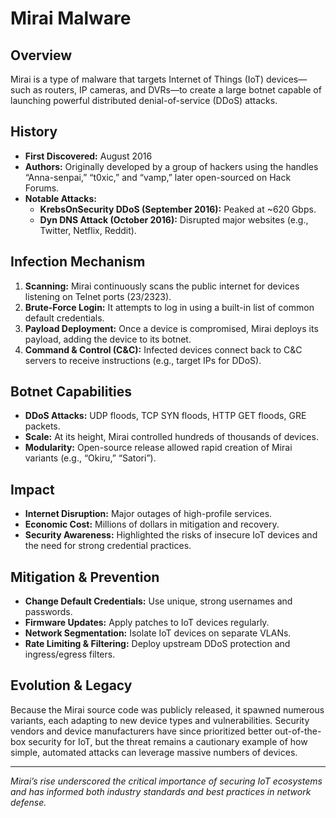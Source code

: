 # Mirai Malware

## Overview
Mirai is a type of malware that targets Internet of Things (IoT) devices—such as routers, IP cameras, and DVRs—to create a large botnet capable of launching powerful distributed denial-of-service (DDoS) attacks.

## History
- **First Discovered:** August 2016  
- **Authors:** Originally developed by a group of hackers using the handles “Anna-senpai,” “t0xic,” and “vamp,” later open-sourced on Hack Forums.  
- **Notable Attacks:**  
  - **KrebsOnSecurity DDoS (September 2016):** Peaked at ~620 Gbps.  
  - **Dyn DNS Attack (October 2016):** Disrupted major websites (e.g., Twitter, Netflix, Reddit).

## Infection Mechanism
1. **Scanning:** Mirai continuously scans the public internet for devices listening on Telnet ports (23/2323).
2. **Brute-Force Login:** It attempts to log in using a built-in list of common default credentials.
3. **Payload Deployment:** Once a device is compromised, Mirai deploys its payload, adding the device to its botnet.
4. **Command & Control (C&C):** Infected devices connect back to C&C servers to receive instructions (e.g., target IPs for DDoS).

## Botnet Capabilities
- **DDoS Attacks:** UDP floods, TCP SYN floods, HTTP GET floods, GRE packets.
- **Scale:** At its height, Mirai controlled hundreds of thousands of devices.
- **Modularity:** Open-source release allowed rapid creation of Mirai variants (e.g., “Okiru,” “Satori”).

## Impact
- **Internet Disruption:** Major outages of high-profile services.
- **Economic Cost:** Millions of dollars in mitigation and recovery.
- **Security Awareness:** Highlighted the risks of insecure IoT devices and the need for strong credential practices.

## Mitigation & Prevention
- **Change Default Credentials:** Use unique, strong usernames and passwords.
- **Firmware Updates:** Apply patches to IoT devices regularly.
- **Network Segmentation:** Isolate IoT devices on separate VLANs.
- **Rate Limiting & Filtering:** Deploy upstream DDoS protection and ingress/egress filters.

## Evolution & Legacy
Because the Mirai source code was publicly released, it spawned numerous variants, each adapting to new device types and vulnerabilities. Security vendors and device manufacturers have since prioritized better out-of-the-box security for IoT, but the threat remains a cautionary example of how simple, automated attacks can leverage massive numbers of devices.

---

*Mirai’s rise underscored the critical importance of securing IoT ecosystems and has informed both industry standards and best practices in network defense.*  
